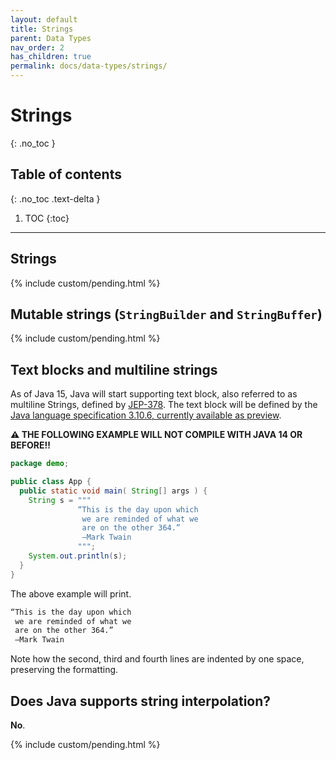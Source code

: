 ```yaml
---
layout: default
title: Strings
parent: Data Types
nav_order: 2
has_children: true
permalink: docs/data-types/strings/
---
```


# Strings
{: .no_toc }

## Table of contents
{: .no_toc .text-delta }

1. TOC
{:toc}

---

## Strings

{% include custom/pending.html %}

## Mutable strings (`StringBuilder` and `StringBuffer`)

{% include custom/pending.html %}

## Text blocks and multiline strings

As of Java 15, Java will start supporting text block, also referred to as multiline Strings, defined by [JEP-378](https://openjdk.java.net/jeps/378).  The text block will be defined by the [Java language specification 3.10.6, currently available as preview](https://docs.oracle.com/javase/specs/jls/se14/preview/specs/text-blocks-jls.html).

**⚠️ THE FOLLOWING EXAMPLE WILL NOT COMPILE WITH JAVA 14 OR BEFORE!!**

```java
package demo;

public class App {
  public static void main( String[] args ) {
    String s = """
               “This is the day upon which
                we are reminded of what we
                are on the other 364.”
                —Mark Twain
               """;
    System.out.println(s);
  }
}
```

The above example will print.

```bash
“This is the day upon which
 we are reminded of what we
 are on the other 364.”
 —Mark Twain
```

Note how the second, third and fourth lines are indented by one space, preserving the formatting.

## Does Java supports string interpolation?

**No**.

{% include custom/pending.html %}
